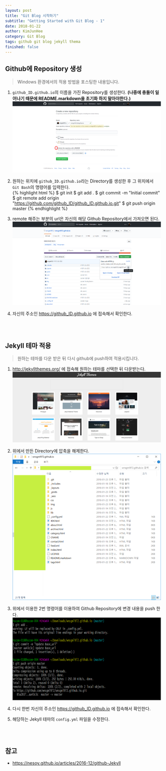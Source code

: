 ```yaml
---
layout: post
title: "Git Blog 시작하기"
subtitle: "Getting Started with Git Blog - 1"
date: 2018-01-22
author: KimJunHee
category: Git Blog
tags: github git blog jekyll thema
finished: false
---
```


## Github에 Repository 생성

> Windows 환경에서의 적용 방법을 포스팅한 내용입니다.

1. ```github_ID.github.io```의 이름을 가진 Repository를 생성한다. **(나중에 충돌이 일어나기 때문에 README.markdown을 초기화 하지 말아야한다.)**
![Git](/img/gitBlog_repository.png "make repository")

2. 원하는 위치에 ```github_ID.github.io```라는 Directory를 생성한 후 그 위치에서 ```Git Bash```의 명령어를 입력한다. <br/>
{% highlight html %}
$ git init
$ git add .
$ git commit -m "Initial commit"
$ git remote add origin "https://github.com/github_ID/github_ID.github.io.git"
$ git push origin master
{% endhighlight %}

3. remote 해주는 부분의 url은 자신의 해당 Github Repository에서 가져오면 된다.
![Git](/img/gitBlog_copy.png "copy url")

4. 자신의 주소인 https://github_ID.github.io 에 접속해서 확인한다.


<br/><br/>
## Jekyll 테마 적용

> 원하는 테마를 다운 받은 뒤 다시 github에 push하여 적용시킵니다.

1. <http://jekyllthemes.org/> 에 접속해 원하는 테마를 선택한 뒤 다운받는다.
![Git](/img/gitBlog_thema.png "jekyll Thema")

2. 위에서 만든 Directory에 압축을 해제한다.
![Git](/img/gitBlog_directory.png "directory")

3. 위에서 이용한 2번 명령어를 이용하여 Github Repository에 변경 내용을 push 한다.
![Git](/img/gitBlog_push.png "update base url")

4. 다시 한번 자신의 주소인 https://github_ID.github.io 에 접속해서 확인한다.

5. 해당하는 Jekyll 테마의 ```config.yml``` 파일을 수정한다.


<br/><br/>
## 참고

* <https://nesoy.github.io/articles/2016-12/github-Jekyll>
